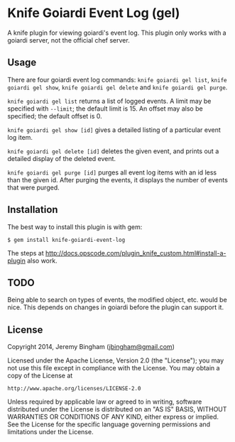 # Knife Goiardi Event Log (gel)

A knife plugin for viewing goiardi's event log. This plugin only works with a
goiardi server, not the official chef server.

## Usage

There are four goiardi event log commands: `knife goiardi gel list`, `knife
goiardi gel show`, `knife goiardi gel delete` and `knife goiardi gel purge`.

`knife goiardi gel list` returns a list of logged events. A limit may be 
specified with `--limit`; the default limit is 15. An offset may also be specified; the default offset is 0.

`knife goiardi gel show [id]` gives a detailed listing of a particular event log
item.

`knife goiardi gel delete [id]` deletes the given event, and prints out a 
detailed display of the deleted event.

`knife goiardi gel purge [id]` purges all event log items with an id less than
the given id. After purging the events, it displays the number of events that
were purged.

## Installation

The best way to install this plugin is with gem:

    $ gem install knife-goiardi-event-log

The steps at http://docs.opscode.com/plugin_knife_custom.html#install-a-plugin 
also work.

## TODO

Being able to search on types of events, the modified object, etc. would be nice.
This depends on changes in goiardi before the plugin can support it.

## License

Copyright 2014, Jeremy Bingham (<jbingham@gmail.com>)

Licensed under the Apache License, Version 2.0 (the "License");
you may not use this file except in compliance with the License.
You may obtain a copy of the License at

    http://www.apache.org/licenses/LICENSE-2.0

Unless required by applicable law or agreed to in writing, software
distributed under the License is distributed on an "AS IS" BASIS,
WITHOUT WARRANTIES OR CONDITIONS OF ANY KIND, either express or implied.
See the License for the specific language governing permissions and
limitations under the License.
